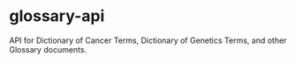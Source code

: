 # glossary-api
API for Dictionary of Cancer Terms, Dictionary of Genetics Terms, and other Glossary documents.

